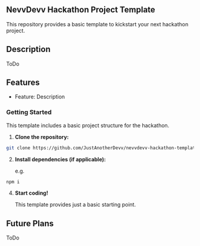 ## NevvDevv Hackathon Project Template

This repository provides a basic template to kickstart your next hackathon project. 

## Description

ToDo

## Features

- Feature: Description

### Getting Started

This template includes a basic project structure for the hackathon. 

1. **Clone the repository:**

```bash
git clone https://github.com/JustAnotherDevv/nevvdevv-hackathon-template.git
```

2. **Install dependencies (if applicable):**

   e.g.

```bash
npm i
```

4. **Start coding!**

   This template provides just a basic starting point.

## Future Plans

ToDo
